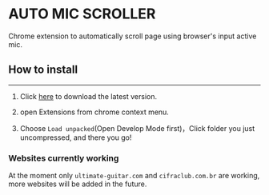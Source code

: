 # AUTO MIC SCROLLER

Chrome extension to automatically scroll page using browser's input active mic.

## How to install

---

1. Click [here](https://github.com/mauricioblum/auto-mic-scroller/archive/alpha-0.1.zip) to download the latest version.

2. open Extensions from chrome context menu.

3. Choose `Load unpacked`(Open Develop Mode first)，Click folder you just uncompressed, and there you go!

### Websites currently working

At the moment only `ultimate-guitar.com` and `cifraclub.com.br` are working, more websites will be added in the future.
